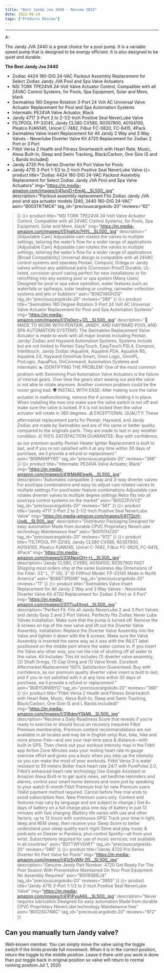 ```yaml
---
title: "Best Jandy Jva 2440 - Review 2022"
date: 2022-06-14
tags: ["Products Review"]
---
```


---


A:

The Jandy JVA 2440 is a great choice for a pool pump. It is a variable speed pump that is designed to be energy efficient. It is also designed to be quiet and durable.

**The Best Jandy Jva 2440**
* Zodiac 4424 180-DIG 24-VAC Packout Assembly Replacement for Select Zodiac Jandy JVA Pool and Spa Valve Actuators
* NSI TORK TPE24VA 24-Volt Valve Actuator Control, Compatible with all 24VAC Control Systems, for Pools, Spa Equipment, Solar and More, black
* Swimables 180 Degree Rotation 3-Port 24 Volt AC Universal Valve Actuator Replacement for Pool and Spa Automation Systems
* Intermatic PE24VA Valve Actuator, Black
* Jandy 4717 3-Port 2 to 2-1/2-Inch Positive Seal NeverLube Valve
* FILTPOOL FP-33145, Jandy CL580 CV580, R0357900, A0104100, Pleatco PJAN145, Unicel C-7482, Filbur FC-0820, FC-6415, 4Pack
* Swimables Valve Insert Replacement for All Jandy 2 Way and 3 Way Valves - Neverlube Diverter Valve Kit 4720 Replacement for Zodiac 2 Port or 3 Port
* Fitbit Versa 2 Health and Fitness Smartwatch with Heart Rate, Music, Alexa Built-In, Sleep and Swim Tracking, Black/Carbon, One Size (S and L Bands Included)
* Jandy 4720 Pro Series Diverter Kit Port Valve for Pools
* Jandy 4715 3-Port 1-1/2 to 2-Inch Positive Seal NeverLube Valve
{{< product 
title="Zodiac 4424 180-DIG 24-VAC Packout Assembly Replacement for Select Zodiac Jandy JVA Pool and Spa Valve Actuators"
img="https://m.media-amazon.com/images/I/41uniD+EmAL._SL500_.jpg"
description="Packout assembly replacement Fits Zodiac Jandy JVA pool and spa actuator models 1240, 2440 180-DIG 24-VAC"
asin="B003TKTMCK"
tag_id="preciouscargokids-20"
reviews="62"
>}} 
{{< product 
title="NSI TORK TPE24VA 24-Volt Valve Actuator Control, Compatible with all 24VAC Control Systems, for Pools, Spa Equipment, Solar and More, black"
img="https://m.media-amazon.com/images/I/51natUo7HYL._SL500_.jpg"
description="[Adjustable Cam] Adjustable cam rotates the valves to multiple settings, tailoring the water’s flow for a wider range of applications [Adjustable Cam] Adjustable cam rotates the valves to multiple settings, tailoring the water’s flow for a wider range of applications [Broad Compatibility] Universal design is compatible with all 24VAC control systems and operates Pentair, Compool, Ortega or Jandy valves without any additional parts [Corrosion-Proof] Durable, UL-listed, corrosion-proof casing perfect for new installations or for retrofitting into any existing pool or spa system [Many Uses] Designed for pool or spa valve operation, water features such as waterfalls or spillways, solar heating or cooling, rainwater collection systems and jets or bubblers"
asin="B08ZV6GHZQ"
tag_id="preciouscargokids-20"
reviews="386"
>}} 
{{< product 
title="Swimables 180 Degree Rotation 3-Port 24 Volt AC Universal Valve Actuator Replacement for Pool and Spa Automation Systems"
img="https://m.media-amazon.com/images/I/31s0xrc+1ZL._SL500_.jpg"
description="🌊 MADE TO WORK WITH PENTAIR, JANDY, AND HAYWARD POOL AND SPA AUTOMATION SYSTEMS: The Swimables Replacement Valve Actuator is made to work with all major brands including Pentair, Jandy/ Zodiac and Hayward Automation Systems. Systems include but are not limited to Pentair EasyTouch, EasyTouch PSL4, Compool, Intellitouch, Jandy Zodiac iAqualink, Aqualink PDA, Aqualink RS, Aqualink Z4, Hayward OmniHub Smart, Omni Logic, OmniPL, ProLogic, AquaPlus, OnCommand, Automation Systems and Intermatic 🏊 IDENTIFYING THE PROBLEM: One of the most common problem with Swimming Pool Automation Valve Actuators is the failure of internal gears. Over time the gears start weaing out and the valve is not able to rotate anymore. Another common problem could be the motor going bad. 🛡️ INSTALL WITH EASE: After making sure the valve actuator is malfunctioning, remove the 4 screws holding it in place. When installing the new one make sure the valve switch is not off and make sure the valve is locked. If it is not locked then the valve actuator will rotate in 360 degrees. 💰 EXCEPTIONAL QUALITY: These aftermarket replacement parts for Pentair, Hayward, and Jandy Zodiac are made by Swimables and are of the same or better quality compared to the originals parts. They are made to last in any weather condition. ☑️ 100% SATISFACTION GUARANTEE: Buy with confidence, as our premium quality Pentair Heater Igniter Replacement is built to last, and if you re not satisfied with it at any time within 30 days of purchase, we ll provide a refund or replacement."
asin="B08M99PY65"
tag_id="preciouscargokids-20"
reviews="366"
>}} 
{{< product 
title="Intermatic PE24VA Valve Actuator, Black"
img="https://m.media-amazon.com/images/I/41KMbREbwAL._SL500_.jpg"
description="Automates compatible 2-way and 3-way diverter valves For pool/spa combinations and easy-to-adjust cam rotates valves to multiple settings For pool/water feature combinations Adjustable cam rotates diverter valves to multiple degree settings Retro fits into all pool/spa control systems on the market"
asin="B002ZPJVV2"
tag_id="preciouscargokids-20"
reviews="561"
>}} 
{{< product 
title="Jandy 4717 3-Port 2 to 2-1/2-Inch Positive Seal NeverLube Valve"
img="https://m.media-amazon.com/images/I/41TQcH-UodL._SL500_.jpg"
description="Distributor Packaging Designed for easy automation Made from durable CPVC Proprietary NeverLube technology Maintenance free"
asin="B001I7HZ20"
tag_id="preciouscargokids-20"
reviews="972"
>}} 
{{< product 
title="FILTPOOL FP-33145, Jandy CL580 CV580, R0357900, A0104100, Pleatco PJAN145, Unicel C-7482, Filbur FC-0820, FC-6415, 4Pack"
img="https://m.media-amazon.com/images/I/31ANpxGH++L._SL500_.jpg"
description="Jandy CL580, CV580, A0104100, R0357900 FAST Shipping most orders ship at the same business day Dimensions of the Filter: 33” L, 7” OD, 3” ID FiltPool Model: FP-33145 Made in North America"
asin="B088T3PDXB"
tag_id="preciouscargokids-20"
reviews="11"
>}} 
{{< product 
title="Swimables Valve Insert Replacement for All Jandy 2 Way and 3 Way Valves - Neverlube Diverter Valve Kit 4720 Replacement for Zodiac 2 Port or 3 Port"
img="https://m.media-amazon.com/images/I/311Tju4XngL._SL500_.jpg"
description="Perfect Fit: Fits all Jandy NeverLube 2 and 3 Port Valves and Jandy Gray 2 and 3 Port Valves. Perfectly fits Zodiac Never Lube Valves Installation: Make sure that the pump is turned off. Remove the 8 screws on top of the new valve and lift out the Diverter Valve Assembly. Installation: Replace the Diverter Valve Assembly into the Valve and tighten it down with the 8 screws. Make sure the Valve Assembly is inserted the same way as it was with the  INLET  label positioned on the middle port where the water comes in. If you insert the Valve any other way, you run the risk of shutting off all water to this valve. Kit Includes: This kit includes (1) diverter valve assembly, (2) Shaft Orings, (1) Cap Oring and (1) Valve Knob. Excellent Aftermarket Replacement 100% Satisfaction Guarenteed: Buy with confidence, as our premium quality diverter valve insert is built to last, and if you re not satisfied with it at any time within 30 days of purchase, we ll provide a refund or replacement."
asin="B08YCRWBYG"
tag_id="preciouscargokids-20"
reviews="366"
>}} 
{{< product 
title="Fitbit Versa 2 Health and Fitness Smartwatch with Heart Rate, Music, Alexa Built-In, Sleep and Swim Tracking, Black/Carbon, One Size (S and L Bands Included)"
img="https://m.media-amazon.com/images/I/318dqvYSkML._SL500_.jpg"
description="Receive a Daily Readiness Score that reveals if you’re ready to exercise or should focus on recovery (requires Fitbit Premium membership. Premium content recommendations are not available in all locales and may be in English only) Run, bike, hike and more phone-free—and see your real-time pace & distance—with built-in GPS. Then check out your workout intensity map in the Fitbit app Active Zone Minutes uses your resting heart rate to gauge exercise effort and gives you a buzz when you step up the intensity so you can make the most of your workouts. Fitbit Versa 3 is water resistant to 50 meters Better track heart rate 24/7 with PurePulse 2.0, Fitbit’s enhanced heart rate technology Use Google Assistant or Amazon Alexa Built-in to get quick news, set bedtime reminders and alarms, control your smart home devices and more just by speaking to your watch 6-month Fitbit Premium trial for new Premium users (Valid payment method required. Cancel before free trial ends to avoid subscription fees. New Premium users only. Content and features may vary by language and are subject to change.) Get 6+ days of battery on a full charge plus one day of battery in just 12 minutes with fast charging (Battery life varies with use and other factors; up to 12 hours with continuous GPS) Track your time in light, deep and REM sleep, then receive your Sleep Score to better understand your sleep quality each night Store and play music & podcasts on Deezer or Pandora, plus control Spotify—all from your wrist. Subscriptions required for use of music services; not available in all countries"
asin="B07TWFVDWT"
tag_id="preciouscargokids-20"
reviews="386"
>}} 
{{< product 
title="Jandy 4720 Pro Series Diverter Kit Port Valve for Pools"
img="https://m.media-amazon.com/images/I/41zSyWN-2fL._SL500_.jpg"
description="Genuine Jandy Part Number: 4720 Get Ready For The Pool Season With Preventative Maintained On Your Pool Equipment No Assembly Required"
asin="B009S8IEJ4"
tag_id="preciouscargokids-20"
reviews="3855"
>}} 
{{< product 
title="Jandy 4715 3-Port 1-1/2 to 2-Inch Positive Seal NeverLube Valve"
img="https://m.media-amazon.com/images/I/41PjPyuA6iL._SL500_.jpg"
description="Never requires lubrication Designed for easy automation Made from durable CPVC Proprietary NeverLube technology Maintenance free"
asin="B002SG7NRC"
tag_id="preciouscargokids-20"
reviews="972"
>}} 
## Can you manually turn Jandy valve?
Well-known member. You can simply move the valve using the toggle switch if the limits provide full movement. When it is in the correct position, return the toggle to the middle position. Leave it there until you work is done than put toggle back in original position so valve will return to normal running position.Jul 1, 2020

